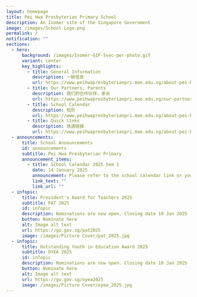 ```yaml
---
layout: homepage
title: Pei Hwa Presbyterian Primary School
description: An Isomer site of the Singapore Government
image: /images/School Logo.png
permalink: /
notification: ""
sections:
  - hero:
      background: /images/Isomer-GIF-5sec-per-photo.gif
      variant: center
      key_highlights:
        - title: General Information
          description: 一般信息
          url: https://www.peihwapresbyterianpri.moe.edu.sg/about-pei-hwa/general-information/
        - title: Our Partners, Parents
          description: 我们的合作伙伴、家长
          url: https://www.peihwapresbyterianpri.moe.edu.sg/our-partners-1/parents/
        - title: School Calendar
          description: 校历
          url: https://www.peihwapresbyterianpri.moe.edu.sg/about-pei-hwa/school-calendar/
        - title: Quick Links
          description: 快速链接
          url: https://www.peihwapresbyterianpri.moe.edu.sg/about-pei-hwa/quick-links/
  - announcements:
      title: School Announcements
      id: announcements
      subtitle: Pei Hwa Presbyterian Primary
      announcement_items:
        - title: School Calendar 2025 Sem 1
          date: 14 January 2025
          announcement: Please refer to the school calendar link or your PGs for more info.
          link_text: ""
          link_url: ""
  - infopic:
      title: President's Award for Teachers 2025
      subtitle: PAT 2025
      id: infopic
      description: Nominations are now open. Closing date 10 Jan 2025
      button: Nominate here
      alt: Image alt text
      url: https://go.gov.sg/pat2025
      image: /images/Picture Cover/pat_2025.jpg
  - infopic:
      title: Outstanding Youth in Education Award 2025
      subtitle: OYEA 2025
      id: infopic
      description: Nominations are now open. Closing date 10 Jan 2025
      button: Nominate here
      alt: Image alt text
      url: https://go.gov.sg/oyea2025
      image: /images/Picture Cover/oyea_2025.jpg
---
```

